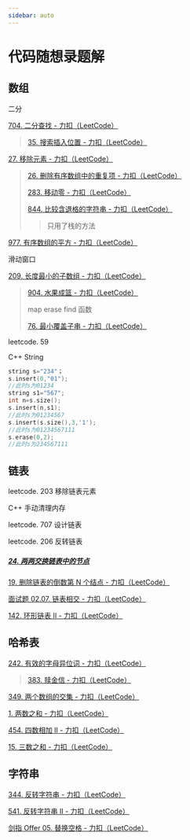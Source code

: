 ```yaml
---
sidebar: auto
---
```




# 代码随想录题解

## 数组

二分

[704. 二分查找 - 力扣（LeetCode）](https://leetcode.cn/problems/binary-search/)

> [35. 搜索插入位置 - 力扣（LeetCode）](https://leetcode.cn/problems/search-insert-position/)

[27. 移除元素 - 力扣（LeetCode）](https://leetcode.cn/problems/remove-element/)

> [26. 删除有序数组中的重复项 - 力扣（LeetCode）](https://leetcode.cn/problems/remove-duplicates-from-sorted-array/)
>
> [283. 移动零 - 力扣（LeetCode）](https://leetcode.cn/problems/move-zeroes/)
>
> [844. 比较含退格的字符串 - 力扣（LeetCode）](https://leetcode.cn/problems/backspace-string-compare/)
>
> > 只用了栈的方法

[977. 有序数组的平方 - 力扣（LeetCode）](https://leetcode.cn/problems/squares-of-a-sorted-array/)

滑动窗口

[209. 长度最小的子数组 - 力扣（LeetCode）](https://leetcode.cn/problems/minimum-size-subarray-sum/)

> [904. 水果成篮 - 力扣（LeetCode）](https://leetcode.cn/problems/fruit-into-baskets/)
>
> map  erase find  函数
>
> [76. 最小覆盖子串 - 力扣（LeetCode）](https://leetcode.cn/problems/minimum-window-substring/)
>
> 

leetcode. 59



C++ String

```c++
string s="234"；
s.insert(0,"01");
//此时s为01234
string s1="567";
int n=s.size();
s.insert(n,s1);
//此时s为01234567
s.insert(s.size(),3,'1');
//此时s为01234567111
s.erase(0,2);
//此时s为234567111


```

## 链表

leetcode. 203 移除链表元素

C++ 手动清理内存

leetcode. 707 设计链表

leetcode. 206 反转链表



##### [24. 两两交换链表中的节点](https://leetcode.cn/problems/swap-nodes-in-pairs/)

[19. 删除链表的倒数第 N 个结点 - 力扣（LeetCode）](https://leetcode.cn/problems/remove-nth-node-from-end-of-list/)

[面试题 02.07. 链表相交 - 力扣（LeetCode）](https://leetcode.cn/problems/intersection-of-two-linked-lists-lcci/)

[142. 环形链表 II - 力扣（LeetCode）](https://leetcode.cn/problems/linked-list-cycle-ii/)



## 哈希表

[242. 有效的字母异位词 - 力扣（LeetCode）](https://leetcode.cn/problems/valid-anagram/)

> [383. 赎金信 - 力扣（LeetCode）](https://leetcode.cn/problems/ransom-note/)



[349. 两个数组的交集 - 力扣（LeetCode）](https://leetcode.cn/problems/intersection-of-two-arrays/)

[1. 两数之和 - 力扣（LeetCode）](https://leetcode.cn/problems/two-sum/) 

[454. 四数相加 II - 力扣（LeetCode）](https://leetcode.cn/problems/4sum-ii/)





[15. 三数之和 - 力扣（LeetCode）](https://leetcode.cn/problems/3sum/)



## 字符串

[344. 反转字符串 - 力扣（LeetCode）](https://leetcode.cn/problems/reverse-string/)

[541. 反转字符串 II - 力扣（LeetCode）](https://leetcode.cn/problems/reverse-string-ii/)

[剑指 Offer 05. 替换空格 - 力扣（LeetCode）](https://leetcode.cn/problems/ti-huan-kong-ge-lcof/)

